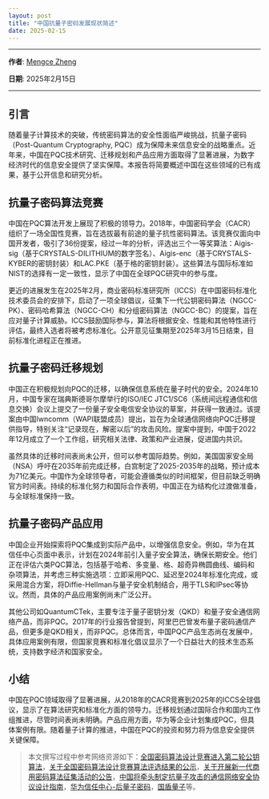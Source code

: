 ```yaml
---
layout: post
title: "中国抗量子密码发展现状简述"
date: 2025-02-15
---
```

---

**作者**: [Mengce Zheng](https://mengcezheng.github.io/)

**日期**: 2025年2月15日

---

## 引言

随着量子计算技术的突破，传统密码算法的安全性面临严峻挑战，抗量子密码（Post-Quantum Cryptography, PQC）成为保障未来信息安全的战略重点。近年来，中国在PQC技术研究、迁移规划和产品应用方面取得了显著进展，为数字经济时代的信息安全提供了坚实保障。本报告将简要概述中国在这些领域的已有成果，基于公开信息和研究分析。

## 抗量子密码算法竞赛

中国在PQC算法开发上展现了积极的领导力。2018年，中国密码学会（CACR）组织了一场全国性竞赛，旨在选拔最有前途的量子抗性密码算法。该竞赛仅面向中国开发者，吸引了36份提案，经过一年的分析，评选出三个一等奖算法：Aigis-sig（基于CRYSTALS-DILITHIUM的数字签名）、Aigis-enc（基于CRYSTALS-KYBER的密钥封装）和LAC.PKE（基于格的密钥封装）。这些算法与国际标准如NIST的选择有一定一致性，显示了中国在全球PQC研究中的参与度。

更近的进展发生在2025年2月，商业密码标准研究所（ICCS）在中国密码标准化技术委员会的安排下，启动了一项全球倡议，征集下一代公钥密码算法（NGCC-PK）、密码哈希算法（NGCC-CH）和分组密码算法（NGCC-BC）的提案，旨在应对量子计算威胁。ICCS鼓励国际参与，算法将根据安全、性能和其他特性进行评估，最终入选者将被考虑标准化。公开意见征集期至2025年3月15日结束，目前标准化进程正在推进。

## 抗量子密码迁移规划

中国正在积极规划向PQC的迁移，以确保信息系统在量子时代的安全。2024年10月，中国专家在瑞典斯德哥尔摩举行的ISO/IEC JTC1/SC6（系统间远程通信和信息交换）会议上提交了一份量子安全电信安全协议的草案，并获得一致通过。该提案由中国Iwncomm（WAPI联盟成员）提出，旨在为全球通信网络向PQC迁移提供指导，特别关注“记录现在，解密以后”的攻击风险。提案中提到，中国于2022年12月成立了一个工作组，研究相关法律、政策和产业进展，促进国内共识。

虽然具体的迁移时间表尚未公开，但可以参考国际趋势。例如，美国国家安全局（NSA）呼吁在2035年前完成迁移，白宫制定了2025-2035年的战略，预计成本为71亿美元。中国作为全球领导者，可能会遵循类似的时间框架，但目前缺乏明确官方时间表。持续的标准化努力和国际合作表明，中国正在为结构化过渡做准备，与全球标准保持一致。

## 抗量子密码产品应用

中国企业开始探索将PQC集成到实际产品中，以增强信息安全。例如，华为在其信任中心页面中表示，计划在2024年前引入量子安全算法，确保长期安全。他们正在评估六类PQC算法，包括基于哈希、多变量、格、超奇异椭圆曲线、编码和杂项算法，并考虑三种实施选项：立即采用PQC、延迟至2024年标准化完成，或采用混合方案，将Diffie-Hellman与量子安全机制结合，用于TLS和IPsec等协议。然而，具体的产品应用案例尚未广泛公开。

其他公司如QuantumCTek，主要专注于量子密钥分发（QKD）和量子安全通信网络产品，而非PQC。2017年的行业报告曾提到，阿里巴巴曾发布量子密码通信产品，但更多是QKD相关，而非PQC。总体而言，中国PQC产品生态尚在发展中，具体应用案例有限，但国家竞赛和标准化倡议显示了一个日益壮大的技术生态系统，支持数字经济和国家安全。

## 小结

中国在PQC领域取得了显著进展，从2018年的CACR竞赛到2025年的ICCS全球倡议，显示了在算法研究和标准化方面的领导力。迁移规划通过国际合作和国内工作组推进，尽管时间表尚未明确。产品应用方面，华为等企业计划集成PQC，但具体案例有限。随着量子计算的推进，中国在PQC的投资和努力将为信息安全提供关键保障。

> 本文撰写过程中参考网络资源如下：[全国密码算法设计竞赛进入第二轮公钥算法](https://sfjs.cacrnet.org.cn/site/term/list_77_1.html)，[关于全国密码算法设计竞赛算法评选结果的公示](https://www.cacrnet.org.cn/site/content/854.html)，[关于开展新一代商用密码算法征集活动的公告](https://www.niccs.org.cn/tzgg/202502/t20250205_378196.html)，[中国将牵头制定抗量子攻击的通信网络安全协议设计指南](http://www.news.cn/20241028/5d10f8bc8f9241f6b5cd0fee2cbb8708/c.html)，[华为信任中心-后量子密码](https://www.huawei.com/cn/trust-center/post-quantum-cryptography)，[国盾量子](https://www.quantum-info.com/)等。
